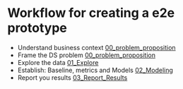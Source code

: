 # Workflow for creating a e2e prototype

- Understand business context [00_problem_proposition](notebooks/00_problem_proposition.md)
- Frame the DS problem [00_problem_proposition](notebooks/00_problem_proposition.md)
- Explore the data [01_Explore](notebooks/01_Explore.ipynb)
- Establish: Baseline, metrics and Models [02_Modeling](notebooks/02_Modeling.ipynb)
- Report you results [03_Report_Results](notebooks/03_Report_Results.ipynb)